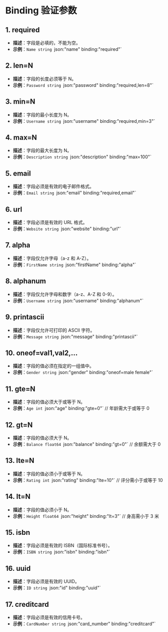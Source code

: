 # Binding 验证参数

## 1. required
- **描述**：字段是必填的，不能为空。
- **示例**：`Name string `json:"name" binding:"required"`

## 2. len=N
- **描述**：字段的长度必须等于 N。
- **示例**：`Password string `json:"password" binding:"required,len=8"`

## 3. min=N
- **描述**：字段的最小长度为 N。
- **示例**：`Username string `json:"username" binding:"required,min=3"`

## 4. max=N
- **描述**：字段的最大长度为 N。
- **示例**：`Description string `json:"description" binding:"max=100"`

## 5. email
- **描述**：字段必须是有效的电子邮件格式。
- **示例**：`Email string `json:"email" binding:"required,email"`

## 6. url
- **描述**：字段必须是有效的 URL 格式。
- **示例**：`Website string `json:"website" binding:"url"`

## 7. alpha
- **描述**：字段仅允许字母（a-z 和 A-Z）。
- **示例**：`FirstName string `json:"firstName" binding:"alpha"`

## 8. alphanum
- **描述**：字段仅允许字母和数字（a-z、A-Z 和 0-9）。
- **示例**：`Username string `json:"username" binding:"alphanum"`

## 9. printascii
- **描述**：字段仅允许可打印的 ASCII 字符。
- **示例**：`Message string `json:"message" binding:"printascii"`

## 10. oneof=val1,val2,...
- **描述**：字段的值必须在指定的一组值中。
- **示例**：`Gender string `json:"gender" binding:"oneof=male female"`

## 11. gte=N
- **描述**：字段的值必须大于或等于 N。
- **示例**：`Age int `json:"age" binding:"gte=0"` // 年龄需大于或等于 0

## 12. gt=N
- **描述**：字段的值必须大于 N。
- **示例**：`Balance float64 `json:"balance" binding:"gt=0"` // 余额需大于 0

## 13. lte=N
- **描述**：字段的值必须小于或等于 N。
- **示例**：`Rating int `json:"rating" binding:"lte=10"` // 评分需小于或等于 10

## 14. lt=N
- **描述**：字段的值必须小于 N。
- **示例**：`Height float64 `json:"height" binding:"lt=3"` // 身高需小于 3 米

## 15. isbn
- **描述**：字段必须是有效的 ISBN（国际标准书号）。
- **示例**：`ISBN string `json:"isbn" binding:"isbn"`

## 16. uuid
- **描述**：字段必须是有效的 UUID。
- **示例**：`ID string `json:"id" binding:"uuid"`

## 17. creditcard
- **描述**：字段必须是有效的信用卡号。
- **示例**：`CardNumber string `json:"card_number" binding:"creditcard"`
